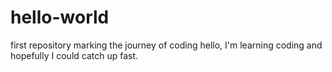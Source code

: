# hello-world
first repository marking the journey of coding
hello, I'm learning coding and hopefully I could catch up fast.

